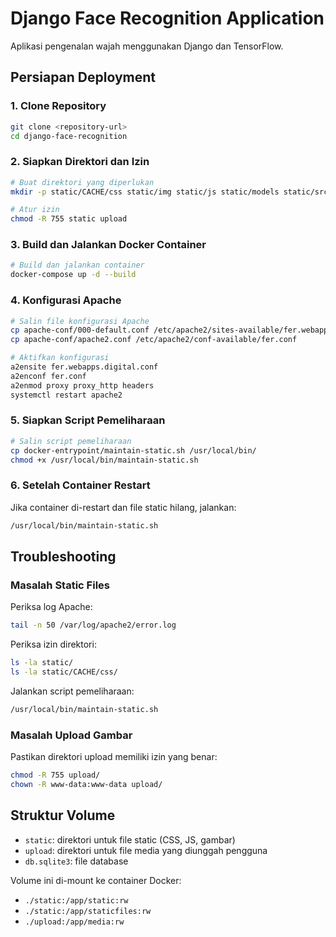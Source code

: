 # Django Face Recognition Application

Aplikasi pengenalan wajah menggunakan Django dan TensorFlow.

## Persiapan Deployment

### 1. Clone Repository

```bash
git clone <repository-url>
cd django-face-recognition
```

### 2. Siapkan Direktori dan Izin

```bash
# Buat direktori yang diperlukan
mkdir -p static/CACHE/css static/img static/js static/models static/src upload

# Atur izin
chmod -R 755 static upload
```

### 3. Build dan Jalankan Docker Container

```bash
# Build dan jalankan container
docker-compose up -d --build
```

### 4. Konfigurasi Apache

```bash
# Salin file konfigurasi Apache
cp apache-conf/000-default.conf /etc/apache2/sites-available/fer.webapps.digital.conf
cp apache-conf/apache2.conf /etc/apache2/conf-available/fer.conf

# Aktifkan konfigurasi
a2ensite fer.webapps.digital.conf
a2enconf fer.conf
a2enmod proxy proxy_http headers
systemctl restart apache2
```

### 5. Siapkan Script Pemeliharaan

```bash
# Salin script pemeliharaan
cp docker-entrypoint/maintain-static.sh /usr/local/bin/
chmod +x /usr/local/bin/maintain-static.sh
```

### 6. Setelah Container Restart

Jika container di-restart dan file static hilang, jalankan:

```bash
/usr/local/bin/maintain-static.sh
```

## Troubleshooting

### Masalah Static Files

Periksa log Apache:
```bash
tail -n 50 /var/log/apache2/error.log
```

Periksa izin direktori:
```bash
ls -la static/
ls -la static/CACHE/css/
```

Jalankan script pemeliharaan:
```bash
/usr/local/bin/maintain-static.sh
```

### Masalah Upload Gambar

Pastikan direktori upload memiliki izin yang benar:
```bash
chmod -R 755 upload/
chown -R www-data:www-data upload/
```

## Struktur Volume

- `static`: direktori untuk file static (CSS, JS, gambar)
- `upload`: direktori untuk file media yang diunggah pengguna
- `db.sqlite3`: file database

Volume ini di-mount ke container Docker:
- `./static:/app/static:rw`
- `./static:/app/staticfiles:rw`
- `./upload:/app/media:rw` 